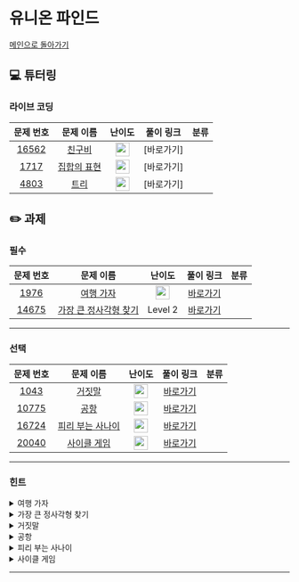# 유니온 파인드

[메인으로 돌아가기](https://github.com/Altu-Bitu/Notice)

## 💻 튜터링

### 라이브 코딩

|문제 번호|문제 이름|난이도|풀이 링크|분류|
| :-----: | :-----: | :-----: | :-----: | :-----: |
|<a href="https://www.acmicpc.net/problem/16562" target="_blank">16562</a>|<a href="https://www.acmicpc.net/problem/16562" target="_blank">친구비</a>|<img height="25px" width="25px" src="https://static.solved.ac/tier_small/13.svg"/>|[바로가기]||
|<a href="https://www.acmicpc.net/problem/1717" target="_blank">1717</a>|<a href="https://www.acmicpc.net/problem/1717" target="_blank">집합의 표현</a>|<img height="25px" width="25px" src="https://static.solved.ac/tier_small/12.svg"/>|[바로가기]||
|<a href="https://www.acmicpc.net/problem/4803" target="_blank">4803</a>|<a href="https://www.acmicpc.net/problem/4803" target="_blank">트리</a>|<img height="25px" width="25px" src="https://static.solved.ac/tier_small/12.svg"/>|[바로가기]||

## ✏️ 과제

### 필수
|문제 번호|문제 이름|난이도|풀이 링크|분류|
| :-----: | :-----: | :-----: | :-----: | :-----: |
|<a href="https://www.acmicpc.net/problem/1976" target="_blank">1976</a>|<a href="https://www.acmicpc.net/problem/1976" target="_blank">여행 가자</a>|<img height="25px" width="25px" src="https://static.solved.ac/tier_small/12.svg"/>|[바로가기]()||
|<a href="https://programmers.co.kr/learn/courses/30/lessons/12905" target="_blank">14675</a>|<a href="https://programmers.co.kr/learn/courses/30/lessons/12905" target="_blank">가장 큰 정사각형 찾기</a>|Level 2|[바로가기]()||

---

### 선택

|문제 번호|문제 이름|난이도|풀이 링크|분류|
| :-----: | :-----: | :-----: | :-----: | :-----: |
|<a href="https://www.acmicpc.net/problem/1043" target="_blank">1043</a>|<a href="https://www.acmicpc.net/problem/1043" target="_blank">거짓말</a>|<img height="25px" width="25px" src="https://static.solved.ac/tier_small/12.svg"/>|[바로가기]()||
|<a href="https://www.acmicpc.net/problem/10775" target="_blank">10775</a>|<a href="https://www.acmicpc.net/problem/10775" target="_blank">공항</a>|<img height="25px" width="25px" src="https://static.solved.ac/tier_small/14.svg"/>|[바로가기]()||
|<a href="https://www.acmicpc.net/problem/16724" target="_blank">16724</a>|<a href="https://www.acmicpc.net/problem/16724" target="_blank">피리 부는 사나이</a>|<img height="25px" width="25px" src="https://static.solved.ac/tier_small/14.svg"/>|[바로가기]()||
|<a href="https://www.acmicpc.net/problem/20040" target="_blank">20040</a>|<a href="https://www.acmicpc.net/problem/20040" target="_blank">사이클 게임</a>|<img height="25px" width="25px" src="https://static.solved.ac/tier_small/12.svg"/>|[바로가기]()||

---

### 힌트
<details>
<summary>여행 가자</summary>
<div markdown="1">
&nbsp;&nbsp;&nbsp;&nbsp;입력이 2차원 형태로 들어오지만, 결국 의미하는 바는 정점 간의 연결관계죠! 이를 토대로 관계를 재정의할 수 있겠어요. 이를 바탕으로 경로가 불가능한 경우를 찾을 수 있을 거예요.
</div>
</details>

<details>
<summary>가장 큰 정사각형 찾기</summary>
<div markdown="1">
&nbsp;&nbsp;&nbsp;&nbsp;가장 쉽게 떠올릴 수 있는 풀이의 연산 횟수를 계산해 봅시다. 특정 넓이의 정사각형을 찾는 게 아니라 현재 위치에서 만들 수 있는 정사각형을 바로 찾을 수 있는 방법은 없을까요?
</div>
</details>

<details>
<summary>거짓말</summary>
<div markdown="1">
&nbsp;&nbsp;&nbsp;&nbsp;같은 파티에 속한 사람들은 하나의 집합에 속해있다고 할 수 있겠네요. 진실을 말할 수 없는 경우는 그 집합이 어떤 상태일 때 일까요? 라이브 코딩에서 다룬 4803번에서 힌트를 구할 수 있어요! 한 사람이 여러 파티에 참여할 수 있다는걸 잊으면 안돼요.
</div>
</details>

<details>
<summary>공항</summary>
<div markdown="1">
&nbsp;&nbsp;&nbsp;&nbsp;일단 1 ~ gi번 게이트 중에서 어떤 게이트에 도킹해야 가장 많은 비행기를 도킹할 수 있을지 생각해봅시다. 도킹할 수 있는 게이트에 곧바로 접근할 수 있는 방법은 없을까요?
</div>
</details>

<details>
<summary>피리 부는 사나이</summary>
<div markdown="1">
&nbsp;&nbsp;&nbsp;&nbsp;각 문자에 대응하는 방향을 어떻게 저장할지는 다들 아시겠죠? 그림의 화살표를 따라가보세요. 아마 하나의 좌표에서 두 개 이상의 세이프존에 접근할 순 없을거예요.
</div>
</details>

<details>
<summary>사이클 게임</summary>
<div markdown="1">
&nbsp;&nbsp;&nbsp;&nbsp;사이클이 발생하는 순간을 파악하려면 매번 사이클 발생 여부를 체크해야겠네요. 이걸 빠르게 계산하려면 어떤 방법을 써야할까요?
</div>
</details>

---

